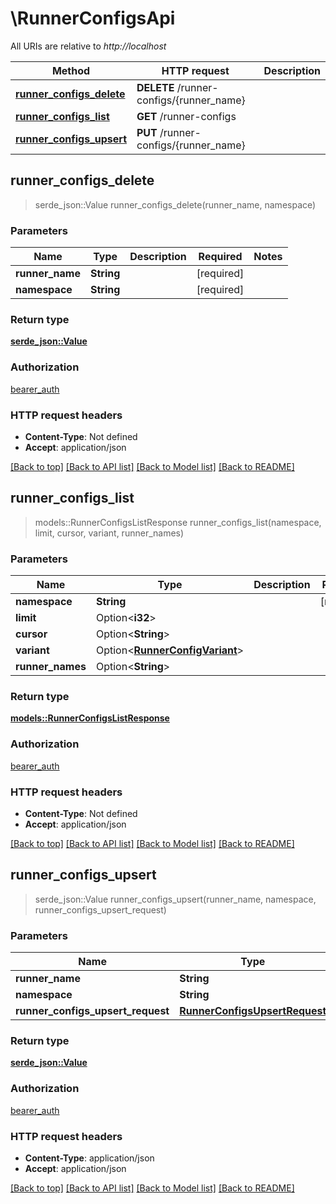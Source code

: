 # \RunnerConfigsApi

All URIs are relative to *http://localhost*

Method | HTTP request | Description
------------- | ------------- | -------------
[**runner_configs_delete**](RunnerConfigsApi.md#runner_configs_delete) | **DELETE** /runner-configs/{runner_name} | 
[**runner_configs_list**](RunnerConfigsApi.md#runner_configs_list) | **GET** /runner-configs | 
[**runner_configs_upsert**](RunnerConfigsApi.md#runner_configs_upsert) | **PUT** /runner-configs/{runner_name} | 



## runner_configs_delete

> serde_json::Value runner_configs_delete(runner_name, namespace)


### Parameters


Name | Type | Description  | Required | Notes
------------- | ------------- | ------------- | ------------- | -------------
**runner_name** | **String** |  | [required] |
**namespace** | **String** |  | [required] |

### Return type

[**serde_json::Value**](serde_json::Value.md)

### Authorization

[bearer_auth](../README.md#bearer_auth)

### HTTP request headers

- **Content-Type**: Not defined
- **Accept**: application/json

[[Back to top]](#) [[Back to API list]](../README.md#documentation-for-api-endpoints) [[Back to Model list]](../README.md#documentation-for-models) [[Back to README]](../README.md)


## runner_configs_list

> models::RunnerConfigsListResponse runner_configs_list(namespace, limit, cursor, variant, runner_names)


### Parameters


Name | Type | Description  | Required | Notes
------------- | ------------- | ------------- | ------------- | -------------
**namespace** | **String** |  | [required] |
**limit** | Option<**i32**> |  |  |
**cursor** | Option<**String**> |  |  |
**variant** | Option<[**RunnerConfigVariant**](.md)> |  |  |
**runner_names** | Option<**String**> |  |  |

### Return type

[**models::RunnerConfigsListResponse**](RunnerConfigsListResponse.md)

### Authorization

[bearer_auth](../README.md#bearer_auth)

### HTTP request headers

- **Content-Type**: Not defined
- **Accept**: application/json

[[Back to top]](#) [[Back to API list]](../README.md#documentation-for-api-endpoints) [[Back to Model list]](../README.md#documentation-for-models) [[Back to README]](../README.md)


## runner_configs_upsert

> serde_json::Value runner_configs_upsert(runner_name, namespace, runner_configs_upsert_request)


### Parameters


Name | Type | Description  | Required | Notes
------------- | ------------- | ------------- | ------------- | -------------
**runner_name** | **String** |  | [required] |
**namespace** | **String** |  | [required] |
**runner_configs_upsert_request** | [**RunnerConfigsUpsertRequest**](RunnerConfigsUpsertRequest.md) |  | [required] |

### Return type

[**serde_json::Value**](serde_json::Value.md)

### Authorization

[bearer_auth](../README.md#bearer_auth)

### HTTP request headers

- **Content-Type**: application/json
- **Accept**: application/json

[[Back to top]](#) [[Back to API list]](../README.md#documentation-for-api-endpoints) [[Back to Model list]](../README.md#documentation-for-models) [[Back to README]](../README.md)


